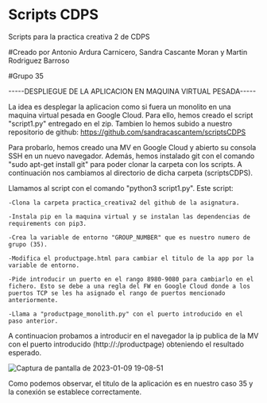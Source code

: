 # Scripts CDPS
Scripts para la practica creativa 2 de CDPS

#Creado por Antonio Ardura Carnicero, Sandra Cascante Moran y Martin Rodriguez Barroso

#Grupo 35

-----DESPLIEGUE DE LA APLICACION EN MAQUINA VIRTUAL PESADA-----

La idea es desplegar la aplicacion como si fuera un monolito en una maquina virtual pesada en Google Cloud. Para ello, hemos creado el script "script1.py" entregado en el zip. Tambien lo hemos subido a nuestro repositorio de github: https://github.com/sandracascantem/scriptsCDPS

Para probarlo, hemos creado una MV en Google Cloud y abierto su consola SSH en un nuevo navegador. Además, hemos instalado git con el comando "sudo apt-get install git" para poder clonar la carpeta con los scripts. A continuación nos cambiamos al directorio de dicha carpeta (scriptsCDPS).

Llamamos al script con el comando "python3 script1.py". Este script:

	-Clona la carpeta practica_creativa2 del github de la asignatura.
  
	-Instala pip en la maquina virtual y se instalan las dependencias de requirements con pip3.
  
	-Crea la variable de entorno "GROUP_NUMBER" que es nuestro numero de grupo (35).
  
	-Modifica el productpage.html para cambiar el titulo de la app por la variable de entorno.
  
	-Pide introducir un puerto en el rango 8980-9080 para cambiarlo en el fichero. Esto se debe a una regla del FW en Google Cloud donde a los puertos TCP se les ha asignado el rango de puertos mencionado anteriormente.
  
	-Llama a "productpage_monolith.py" con el puerto introducido en el paso anterior.


A continuacion probamos a introducir en el navegador la ip publica de la MV con el puerto introducido (http://<ip-publica>:<puerto>/productpage) obteniendo el resultado esperado.
  
![Captura de pantalla de 2023-01-09 19-08-51](https://user-images.githubusercontent.com/99333138/211384476-570fd7cf-4d89-411f-bf6a-d37cfc534b9b.png)

Como podemos observar, el titulo de la aplicación es en nuestro caso 35 y la conexión se establece correctamente.

